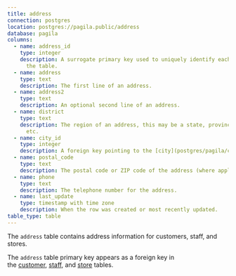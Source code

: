 ```yaml
---
title: address
connection: postgres
location: postgres://pagila.public/address
database: pagila
columns:
  - name: address_id
    type: integer
    description: A surrogate primary key used to uniquely identify each address in
      the table.
  - name: address
    type: text
    description: The first line of an address.
  - name: address2
    type: text
    description: An optional second line of an address.
  - name: district
    type: text
    description: The region of an address, this may be a state, province, prefecture,
      etc.
  - name: city_id
    type: integer
    description: A foreign key pointing to the [city](postgres/pagila/city) table.
  - name: postal_code
    type: text
    description: The postal code or ZIP code of the address (where applicable).
  - name: phone
    type: text
    description: The telephone number for the address.
  - name: last_update
    type: timestamp with time zone
    description: When the row was created or most recently updated.
table_type: table
---
```

The `address` table contains address information for customers, staff, and stores.

The `address` table primary key appears as a foreign key in the [customer](postgres/pagila/customer), [staff](postgres/pagila/staff), and [store](postgres/pagila/store) tables.
